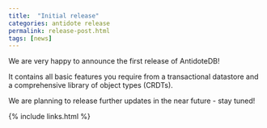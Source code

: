 ```yaml
---
title:  "Initial release"
categories: antidote release
permalink: release-post.html
tags: [news]
---
```


We are very happy to announce the first release of AntidoteDB!

It contains all basic features you require from a transactional datastore and
a comprehensive library of object types (CRDTs).

We are planning to release further updates in the near future - stay tuned!

{% include links.html %}

